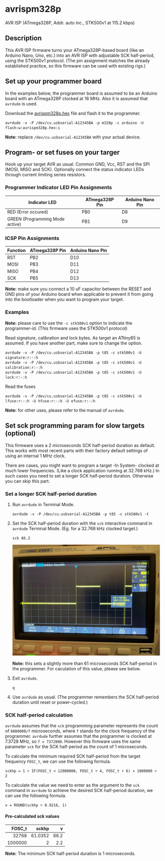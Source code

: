 # avrispm328p
AVR ISP (ATmega328P, Addr. auto inc., STK500v1 at 115.2 kbps)

## Description

This AVR ISP firmware turns your ATmega328P-based board (like an Arduino Nano, Uno, etc.) into an AVR ISP with adjustable SCK half-period, using the STK500v1 protocol.
(The pin assignment matches the already established practice, so this firmware can be used with existing rigs.)

## Set up your programmer board

In the examples below, the programmer board is assumed to be an Arduino board with an ATmega328P clocked at 16 MHz. Also it is assumed that `avrdude` is used.

Download the [avrispm328p.hex](https://raw.githubusercontent.com/imrehorvath/avrispm328p/main/avrispm328p.hex) file and flash it to the programmer.
```
avrdude -v -P /dev/cu.usbserial-A12345BA -p m328p -c arduino -U flash:w:avrispm328p.hex:i
```

**Note:** replace `/dev/cu.usbserial-A12345BA` with your actual device.

## Program- or set fuses on your targer

Hook up your target AVR as usual. Common GND, Vcc, RST and the SPI (MOSI, MISO and SCK). Optionally connect the status indicator LEDs through current limiting series resistors.

### Programmer Indicator LED Pin Assignments

| Indicator LED                   | ATmega328P Pin | Arduino Nano Pin |
| ------------------------------- | -------------- | ---------------- |
| RED (Error occured)             | PB0            | D8               |
| GREEN (Programming Mode active) | PB1            | D9               |

### ICSP Pin Assignments

| Function | ATmega328P Pin | Arduino Nano Pin |
| -------- | -------------- | ---------------- |
| RST      | PB2            | D10              |
| MOSI     | PB3            | D11              |
| MISO     | PB4            | D12              |
| SCK      | PB5            | D13              |

**Note:** make sure you connect a 10 uF capacitor between the RESET and GND pins of your Arduino board when applicable to prevent it from going into the bootloader when you want to program your target.

### Examples

**Note:** please care to use the `-c stk500v1` option to indicate the programmer-id. (This firmware uses the STK500v1 protocol)

Read signature, calibration and lock bytes. As target an ATtiny85 is assumed. If you have another part, make sure to change the option.

```
avrdude -v -P /dev/cu.usbserial-A12345BA -p t85 -c stk500v1 -U signature:r:-:h
avrdude -v -P /dev/cu.usbserial-A12345BA -p t85 -c stk500v1 -U calibration:r:-:h
avrdude -v -P /dev/cu.usbserial-A12345BA -p t85 -c stk500v1 -U lock:r:-:h
```

Read the fuses

```
avrdude -v -P /dev/cu.usbserial-A12345BA -p t85 -c stk500v1 -U lfuse:r:-:h -U hfuse:r:-:h -U efuse:r:-:h
```

**Note:** for other uses, please refer to the manual of `avrdude`.

## Set sck programming param for slow targets (optional)

This firmware uses a 2 microseconds SCK half-period duration as default. This works with most recent parts with their factory default settings of using an internal 1 MHz clock.

There are cases, you might want to program a target -In System- clocked at much lower frequencies. (Like a clock application running at 32.768 kHz.) In such cases you need to set a longer SCK half-period duration. Otherwise you can skip this part.

### Set a longer SCK half-period duration

1. Run `avrdude` in Terminal Mode.

   ```
   avrdude -v -P /dev/cu.usbserial-A12345BA -p t85 -c stk500v1 -t
   ```

2. Set the SCK half-period duration with the `sck` interactive command in `avrdude` Terminal Mode. (Eg. for a 32.768 kHz clocked target.)

   ```
   sck 66.2
   ```

   ![sck 66.2 on scope](https://raw.githubusercontent.com/imrehorvath/avrispm328p/main/sck_66.2.jpeg "sck 66.2 half-period")

   **Note:** this sets a slightly more than 61 microseconds SCK half-period in the programmer. For caculation of this value, please see below.

3. Exit `avrdude`.

   ```
   q
   ```

4. Use `avrdude` as usual. (The programmer remembers the SCK half-period duration until reset or power-cycled.)

### SCK half-period calculation

`avrdude` assumes that the `sck` programming parameter represents the count of `8000000/f` microseconds, where `f` stands for the clock frequency of the programmer. `avrdude` further assumes that the programmer is clocked at 7.3728 MHz, so `f = 7372800`. However this firmware uses the same parameter `sck` for the SCK half-period as the count of 1 microseconds.

To calculate the minimum required SCK half-period from the target frequency `FOSC_t`, we can use the following formula.

```
sckhp = 1 ÷ IF(FOSC_t < 12000000, FOSC_t ÷ 4, FOSC_t ÷ 6) × 1000000 ÷ 2
```

To calculate the value we need to enter as the argument to the `sck` command in `avrdude` to achieve the desired SCK half-period duration, we can use the following formula.

```
v = ROUND(sckhp ÷ 0.9216, 1)
```

#### Pre-calculated sck values

| FOSC_t   | sckhp   | v    |
| -------: | ------: | ---: |
| 32768    | 61.0352 | 66.2 |
| 1000000  | 2       | 2.2  |

**Note:** The minimum SCK half-period duration is 1 microseconds.
